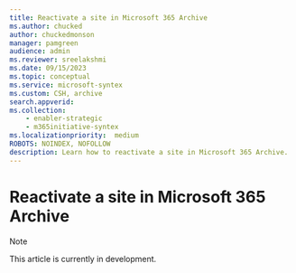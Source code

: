 ```yaml
---
title: Reactivate a site in Microsoft 365 Archive
ms.author: chucked
author: chuckedmonson
manager: pamgreen
audience: admin
ms.reviewer: sreelakshmi
ms.date: 09/15/2023
ms.topic: conceptual
ms.service: microsoft-syntex
ms.custom: CSH, archive
search.appverid:
ms.collection:
    - enabler-strategic
    - m365initiative-syntex
ms.localizationpriority:  medium
ROBOTS: NOINDEX, NOFOLLOW
description: Learn how to reactivate a site in Microsoft 365 Archive.
---
```


# Reactivate a site in Microsoft 365 Archive

> [!NOTE]
> This article is currently in development.
